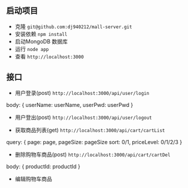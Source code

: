 ## 启动项目
+ 克隆 `git@github.com:dj940212/mall-server.git`
+ 安装依赖 `npm install`
+ 启动MongoDB 数据库
+ 运行 `node app`
+ 查看 `http://localhost:3000`

## 接口
+ 用户登录(post)
`http://localhost:3000/api/user/login`

body:
{
    userName: userName,
    userPwd: userPwd
}

+ 用户登出(post)
`http://localhost:3000/api/user/logout`

+ 获取商品列表(get)
`http://localhost:3000/api/cart/cartList`

query:
{
    page: page,
    pageSize: pageSize
    sort: 0/1,
    priceLevel: 0/1/2/3
}

+ 删除购物车商品(post)
`http://localhost:3000/api/cart/cartDel`

body:
{
    productId: productId
}

+ 编辑购物车商品

